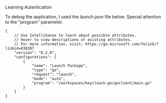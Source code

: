 Learning Autentication


To debug the application, I used the launch.json file below. Special attention to the "program" parameter.
```
{
    // Use IntelliSense to learn about possible attributes.
    // Hover to view descriptions of existing attributes.
    // For more information, visit: https://go.microsoft.com/fwlink/?linkid=830387
    "version": "0.2.0",
    "configurations": [
        {
            "name": "Launch Package",
            "type": "go",
            "request": "launch",
            "mode": "auto",
            "program": "/workspaces/keycloack-go/goclient/main.go"
        }
    ]
}

```
